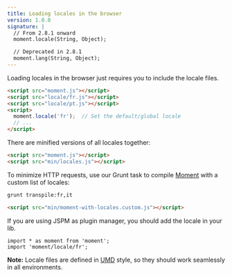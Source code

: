 ```yaml
---
title: Loading locales in the browser
version: 1.0.0
signature: |
  // From 2.8.1 onward
  moment.locale(String, Object);

  // Deprecated in 2.8.1
  moment.lang(String, Object);
---
```



Loading locales in the browser just requires you to include the locale files.

```html
<script src="moment.js"></script>
<script src="locale/fr.js"></script>
<script src="locale/pt.js"></script>
<script>
  moment.locale('fr');  // Set the default/global locale
  // ...
</script>
```

There are minified versions of all locales together:

```html
<script src="moment.js"></script>
<script src="min/locales.js"></script>
```

To minimize HTTP requests, use our Grunt task to compile [Moment](https://github.com/moment/moment) with a custom list of locales:

```bash
grunt transpile:fr,it
```

```html
<script src="min/moment-with-locales.custom.js"></script>
```

If you are using JSPM as plugin manager, you should add the locale in your lib.

```
import * as moment from 'moment';
import 'moment/locale/fr';
```

**Note:** Locale files are defined in [UMD](https://github.com/umdjs/umd) style, so they should work seamlessly in all environments.

